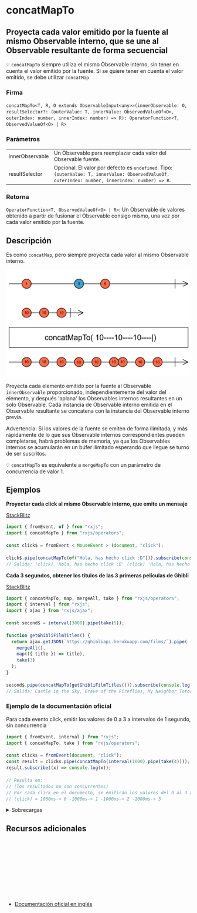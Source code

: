 # concatMapTo

<h2 class="subtitle"> Proyecta cada valor emitido por la fuente al mismo Observable interno, que se une al Observable resultante de forma secuencial</h2>

💡 `concatMapTo` siempre utiliza el mismo Observable interno, sin tener en cuenta el valor emitido por la fuente. Si se quiere tener en cuenta el valor emitido, se debe utilizar `concatMap`

### Firma

`concatMapTo<T, R, O extends ObservableInput<any>>(innerObservable: O, resultSelector?: (outerValue: T, innerValue: ObservedValueOf<O>, outerIndex: number, innerIndex: number) => R): OperatorFunction<T, ObservedValueOf<O> | R>`

### Parámetros

<table>
<tr><td>innerObservable</td><td>Un Observable para reemplazar cada valor del Observable fuente.</td></tr>
<tr><td>resultSelector</td><td>Opcional. El valor por defecto es <code>undefined</code>.
Tipo: <code>(outerValue: T, innerValue: ObservedValueOf, outerIndex: number, innerIndex: number) => R</code>.</td></tr>
</table>

### Retorna

`OperatorFunction<T, ObservedValueOf<O> | R>`: Un Observable de valores obtenido a partir de fusionar el Observable consigo mismo, una vez por cada valor emitido por la fuente.

</details>

## Descripción

Es como `concatMap`, pero siempre proyecta cada valor al mismo Observable interno.

<img src="assets/images/marble-diagrams/transformation/concatMapTo.png" alt="Diagrama de canicas del operador concatMapTo">

Proyecta cada elemento emitido por la fuente al Observable `innerObservable` proporcionado, independientemente del valor del elemento, y después 'aplana' los Observables internos resultantes en un solo Observable. Cada instancia de Observable interno emitida en el Observable resultante se concatena con la instancia del Observable interno previa.

Advertencia: Si los valores de la fuente se emiten de forma ilimitada, y más rápidamente de lo que sus Observable internos correspondientes pueden completarse, habrá problemas de memoria, ya que los Observables internos se acumularán en un búfer ilimitado esperando que llegue se turno de ser suscritos.

💡 `concatMapTo` es equivalente a `mergeMapTo` con un parámetro de concurrencia de valor 1.

## Ejemplos

**Proyectar cada click al mismo Observable interno, que emite un mensaje**

<a target="_blank" href="https://stackblitz.com/edit/rxjs-concatmapto-1?file=index.ts">StackBlitz</a>

```javascript
import { fromEvent, of } from "rxjs";
import { concatMapTo } from "rxjs/operators";

const click$ = fromEvent < MouseEvent > (document, "click");

click$.pipe(concatMapTo(of("Hola, has hecho click :D"))).subscribe(console.log);
// Salida: (click) 'Hola, has hecho click :D' (click) 'Hola, has hecho click :D'...
```

**Cada 3 segundos, obtener los títulos de las 3 primeras películas de Ghibli**

<a target="_blank" href="https://stackblitz.com/edit/rxjs-concatmapto-2?file=index.ts">StackBlitz</a>

```javascript
import { concatMapTo, map, mergeAll, take } from "rxjs/operators";
import { interval } from "rxjs";
import { ajax } from "rxjs/ajax";

const second$ = interval(3000).pipe(take(5));

function getGhibliFilmTitles() {
  return ajax.getJSON(`https://ghibliapi.herokuapp.com/films/`).pipe(
    mergeAll(),
    map(({ title }) => title),
    take(3)
  );
}

second$.pipe(concatMapTo(getGhibliFilmTitles())).subscribe(console.log);
// Salida: Castle in the Sky, Grave of the Fireflies, My Neighbor Totoro
```

### Ejemplo de la documentación oficial

Para cada evento click, emitir los valores de 0 a 3 a intervalos de 1 segundo, sin concurrencia

```javascript
import { fromEvent, interval } from "rxjs";
import { concatMapTo, take } from "rxjs/operators";

const clicks = fromEvent(document, "click");
const result = clicks.pipe(concatMapTo(interval(1000).pipe(take(4))));
result.subscribe((x) => console.log(x));

// Resulta en:
// (los resultados no son concurrentes)
// Por cada click en el documento, se emitirán los valores del 0 al 3 a intervales de 1000ms
// (click) = 1000ms-> 0 -1000ms-> 1 -1000ms-> 2 -1000ms-> 3
```

<details>
<summary>Sobrecargas</summary>
<div class="overload-container">

<div class="overload-section">

### Firma

`concatMapTo(observable: O): OperatorFunction<T, ObservedValueOf<O>>`

### Parámetros

<table>
<tr><td>observable</td><td>Tipo:<code>O</code>.</td></tr>
</table>

### Retorna

`OperatorFunction<T, ObservedValueOf<O>>`

</div>

<div class="overload-section">

### Firma

`concatMapTo(observable: O, resultSelector: undefined): OperatorFunction<T, ObservedValueOf<O>>`

### Parámetros

<table>
<tr><td>observable</td><td>Tipo:<code>O</code>.</td></tr>
<tr><td>resultSelector</td><td>Tipo:<code>undefined</code>.</td></tr>
</table>

### Retorna

`OperatorFunction<T, ObservedValueOf<O>>`

</div>

<div class="overload-section">

### Firma

`concatMapTo(observable: O, resultSelector: (outerValue: T, innerValue: ObservedValueOf<O>, outerIndex: number, innerIndex: number) => R): OperatorFunction<T, R>`

### Parámetros

<table>
<tr><td>observable</td><td>Tipo:<code>O</code>.</td></tr>
<tr><td>resultSelector</td><td>Tipo:<code>(outerValue: T, innerValue: ObservedValueOf, outerIndex: number, innerIndex: number) => R</code>.</td></tr>
</table>

### Retorna

`OperatorFunction<T, R>`

</div>

</div>
</details>

<div class="page-footer">

## Recursos adicionales

<a target="_blank" href="https://github.com/ReactiveX/rxjs/blob/master/src/internal/operators/concatMapTo.ts">
<svg>
  <use xlink:href="/assets/icons/source.svg#source-code"></use>
</svg>
</a>
</div>

- <a target="_blank" href="https://rxjs.dev/api/operators/concatMapTo">Documentación oficial en inglés</a>
